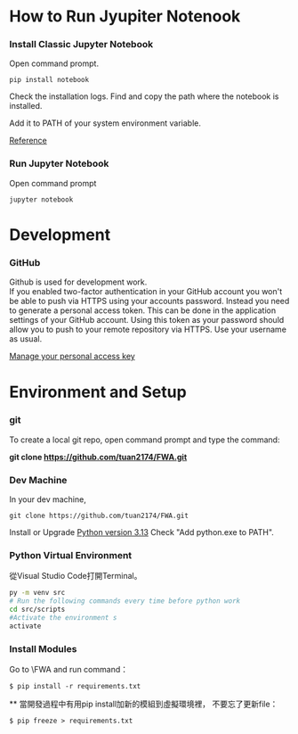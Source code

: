 # How to Run Jyupiter Notenook

### Install Classic Jupyter Notebook 
Open command prompt.
```
pip install notebook
```
Check the installation logs. Find and copy the path where the notebook is installed.

Add it to PATH of your system environment variable.

[Reference](https://jupyter.org/install)


### Run Jupyter Notebook
Open command prompt
```
jupyter notebook
```

# Development

### GitHub
Github is used for development work.\
If you enabled two-factor authentication in your GitHub account you won't be able to push via HTTPS using your accounts password. Instead you need to generate a personal access token. This can be done in the application settings of your GitHub account. Using this token as your password should allow you to push to your remote repository via HTTPS. Use your username as usual.

[Manage your personal access key](https://docs.github.com/en/authentication/keeping-your-account-and-data-secure/managing-your-personal-access-tokens#creating-a-personal-access-token-classic)



# Environment and Setup

### git
To create a local git repo, open command prompt and type the command:

**git clone https://github.com/tuan2174/FWA.git**


### Dev Machine

In your dev machine, 
```
git clone https://github.com/tuan2174/FWA.git
```

Install or Upgrade [Python version 3.13]('https://www.python.org/downloads/release/python-3130/')
Check "Add python.exe to PATH".

### Python Virtual Environment
從Visual Studio Code打開Terminal。
```sh
py -m venv src  
# Run the following commands every time before python work
cd src/scripts
#Activate the environment s
activate
```

### Install Modules
Go to \FWA and run command：
```
$ pip install -r requirements.txt
```
** 當開發過程中有用pip install加新的模組到虛擬環境裡，
不要忘了更新file：
```
$ pip freeze > requirements.txt 
```
